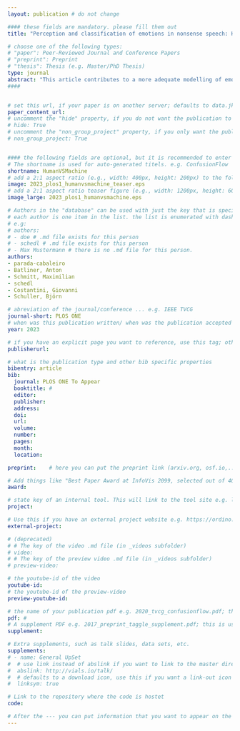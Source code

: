 ```yaml
---
layout: publication # do not change

#### these fields are mandatory. please fill them out
title: "Perception and classification of emotions in nonsense speech: Humans versus machines" # title of your publication 

# choose one of the following types:
# "paper": Peer-Reviewed Journal and Conference Papers
# "preprint": Preprint
# "thesis": Thesis (e.g. Master/PhD Thesis)
type: journal
abstract: "This article contributes to a more adequate modelling of emotions encoded in speech, by addressing four fallacies prevalent in traditional affective computing: First, studies concentrate on few emotions and disregard all other ones (‘closed world’). Second, studies use clean (lab) data or real-life ones but do not compare clean and noisy data in a comparable setting (‘clean world’). Third, machine learning approaches need large amounts of data; however, their performance has not yet been assessed by systematically comparing different approaches and different sizes of databases (‘small world’). Fourth, although human annotations of emotion constitute the basis for automatic classification, human perception and machine classification have not yet been compared on a strict basis (‘one world’). Finally, we deal with the intrinsic ambiguities of emotions by interpreting the confusions between categories (‘fuzzy world’). We use acted nonsense speech from the GEMEP corpus, emotional ‘distractors’ as categories not entailed in the test set, real-life noises that mask the clear recordings, and different sizes of the training set for machine learning. We show that machine learning based on state-of-the-art feature representations (Wav2vec2) is able to mirror the main emotional categories (‘pillars’) present in perceptual emotional constellations even in degradated acoustic conditions." # insert the abstract of your publication between the quotes; you can use html e.g. to make links (<a></a>) or generate bold (<b></b>) etc. text 
####


# set this url, if your paper is on another server; defaults to data.jku-vds-lab.at
paper_content_url: 
# uncomment the "hide" property, if you do not want the publication to be displayed on the website (usually you don't need this)
# hide: True
# uncomment the "non_group_project" property, if you only want the publication to be displayed on your personal page (i.e. publications where you contributed, but does not have anything to do with the Vis Group e.g. Master Thesis,...)
# non_group_project: True


#### the following fields are optional, but it is recommended to enter as much information as possible
# The shortname is used for auto-generated titels. e.g. ConfusionFlow
shortname: HumanVSMachine
# add a 2:1 aspect ratio (e.g., width: 400px, height: 200px) to the folder /assets/images/papers/ e.g. 2020_tvcg_confusionflow.png
image: 2023_plos1_humanvsmachine_teaser.eps
# add a 2:1 aspect ratio teaser figure (e.g., width: 1200px, height: 600px) to the folder /assets/images/papers/ e.g. 2020_tvcg_confusionflow_teaser.png
image_large: 2023_plos1_humanvsmachine.eps

# Authors in the "database" can be used with just the key that is specified in the corresponding .md file (usually it is the lastname in lower case e.g. doe). Authors that do not have an individual page here should be stated with their full name (e.g. John Doe)
# each author is one item in the list. the list is enumerated with dashes ("-")
# e.g:
# authors:
# - doe # .md file exists for this person
# - schedl # .md file exists for this person
# - Max Mustermann # there is no .md file for this person.
authors:
- parada-cabaleiro
- Batliner, Anton
- Schmitt, Maximilian
- schedl
- Costantini, Giovanni
- Schuller, Björn

# abreviation of the journal/conference ... e.g. IEEE TVCG
journal-short: PLOS ONE
# when was this publication written/ when was the publication accepted (e.g. 2020)
year: 2023

# if you have an explicit page you want to reference, use this tag; otherwise it will be generated from your doi
publisherurl: 

# what is the publication type and other bib specific properties
bibentry: article
bib:
  journal: PLOS ONE To Appear
  booktitle: #
  editor: 
  publisher: 
  address: 
  doi: 
  url: 
  volume:
  number:
  pages: 
  month: 
  location: 

preprint:	 # here you can put the preprint link (arxiv.org, osf.io,...) e.g. https://arxiv.org/abs/1910.00969

# Add things like "Best Paper Award at InfoVis 2099, selected out of 4000 submissions"
award:

# state key of an internal tool. This will link to the tool site e.g. lineup (usually not needed)
project: 

# Use this if you have an external project website e.g. https://ordino.caleydoapp.org/
external-project: 

# (deprecated)
# # The key of the video .md file (in _videos subfolder)
# video: 
# # The key of the preview video .md file (in _videos subfolder)
# preview-video:

# the youtube-id of the video
youtube-id: 
# the youtube-id of the preview-video
preview-youtube-id: 

# the name of your publication pdf e.g. 2020_tvcg_confusionflow.pdf; this is usually uploaded to the caleydo aws server
pdf: # 
# A supplement PDF e.g. 2017_preprint_taggle_supplement.pdf; this is usually uploaded to the caleydo aws server
supplement: 

# Extra supplements, such as talk slides, data sets, etc.
supplements:
# - name: General UpSet
#  # use link instead of abslink if you want to link to the master directory
#  abslink: http://vials.io/talk/
#  # defaults to a download icon, use this if you want a link-out icon
#  linksym: true

# Link to the repository where the code is hostet
code: 

# After the --- you can put information that you want to appear on the website using markdown formatting or HTML. A good example are acknowledgements, extra references, an erratum, etc.
---
```


